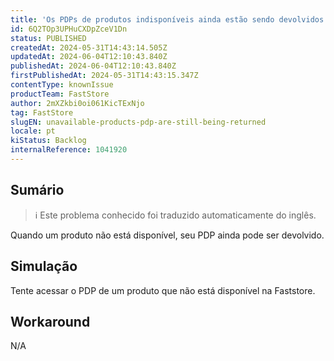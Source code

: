 ```yaml
---
title: 'Os PDPs de produtos indisponíveis ainda estão sendo devolvidos'
id: 6Q2TOp3UPHuCXDpZceV1Dn
status: PUBLISHED
createdAt: 2024-05-31T14:43:14.505Z
updatedAt: 2024-06-04T12:10:43.840Z
publishedAt: 2024-06-04T12:10:43.840Z
firstPublishedAt: 2024-05-31T14:43:15.347Z
contentType: knownIssue
productTeam: FastStore
author: 2mXZkbi0oi061KicTExNjo
tag: FastStore
slugEN: unavailable-products-pdp-are-still-being-returned
locale: pt
kiStatus: Backlog
internalReference: 1041920
---
```


## Sumário

>ℹ️ Este problema conhecido foi traduzido automaticamente do inglês.


Quando um produto não está disponível, seu PDP ainda pode ser devolvido.

## Simulação


Tente acessar o PDP de um produto que não está disponível na Faststore.



## Workaround


N/A





